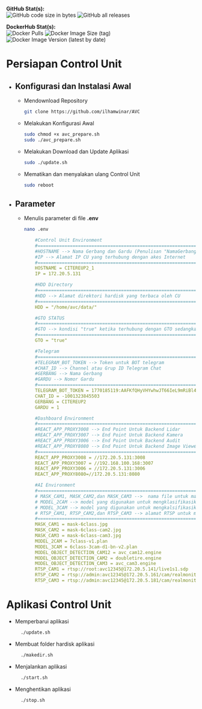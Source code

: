 **GitHub Stat(s):**  
![GitHub code size in bytes](https://img.shields.io/github/languages/code-size/bhaktiyudha/AVC?logo=github) ![GitHub all releases](https://img.shields.io/github/downloads/ilhamwinar/AVC/total?logo=github)

**DockerHub Stat(s):**  
![Docker Pulls](https://img.shields.io/docker/pulls/yudhabhakti/avc-ai?logo=docker) ![Docker Image Size (tag)](https://img.shields.io/docker/image-size/yudhabhakti/avc-ai/latest?logo=docker) ![Docker Image Version (latest by date)](https://img.shields.io/docker/v/yudhabhakti/avc-ai?logo=docker&sort=date)

# Persiapan Control Unit
- ## Konfigurasi dan Instalasi Awal
  - Mendownload Repository
    ```bash
    git clone https://github.com/ilhamwinar/AVC
    ```
  - Melakukan Konfigurasi Awal
    ```bash
    sudo chmod +x avc_prepare.sh
    sudo ./avc_prepare.sh
    ```
  - Melakukan Download dan Update Aplikasi
    ```bash
    sudo ./update.sh
    ```
  - Mematikan dan menyalakan ulang Control Unit
    ```bash
    sudo reboot
    ```
- ## Parameter
  - Menulis parameter di file **.env**
    ```bash
    nano .env
    ```
    ```yaml
        #Control Unit Environment
        #================================================================
        #HOSTNAME --> Nama Gerbang dan Gardu (Penulisan "NamaGerbang"_"NomorGardu")
        #IP --> Alamat IP CU yang terhubung dengan akes Internet
        #================================================================
        HOSTNAME = CITEREUP2_1
        IP = 172.20.5.131

        #HDD Directory
        #================================================================
        #HDD --> Alamat direktori hardisk yang terbaca oleh CU
        #================================================================
        HDD = "/home/avc/data/"

        #GTO STATUS
        #================================================================
        #GTO --> kondisi "true" ketika terhubung dengan GTO sedangkan "false" tidak terhubung dengan GTO
        #================================================================
        GTO = "true"

        #Telegram
        #================================================================
        #TELEGRAM_BOT_TOKEN --> Token untuk BOT telegram
        #CHAT_ID --> Channel atau Grup ID Telegram Chat
        #GERBANG --> Nama Gerbang
        #GARDU --> Nomor Gardu
        #================================================================
        TELEGRAM_BOT_TOKEN = 1770185119:AAFKfQHyVHYwhwJT66IeL9mRiBl4nvW0UxQ
        CHAT_ID = -1001323845503
        GERBANG = CITEREUP2
        GARDU = 1

        #Dashboard Environment
        #================================================================
        #REACT_APP_PROXY3008 --> End Point Untuk Backend Lidar
        #REACT_APP_PROXY3007 --> End Point Untuk Backend Kamera
        #REACT_APP_PROXY3006 --> End Point Untuk Backend Audit
        #REACT_APP_PROXY8080 --> End Point Untuk Backend Image Viewer
        #================================================================
        REACT_APP_PROXY3008 = //172.20.5.131:3008
        REACT_APP_PROXY3007 = //192.168.100.168:3007
        REACT_APP_PROXY3006 = //172.20.5.131:3006
        REACT_APP_PROXY8080=//172.20.5.131:8080

        #AI Environment
        #================================================================
        # MASK_CAM1, MASK_CAM2,dan MASK_CAM3 -->  nama file untuk masking gambar camera 1,2,dan 3
        # MODEL_2CAM --> model yang digunakan untuk mengklasifikasikan golongan kendaraan berdasarkan kamera 1 dan 2
        # MODEL_3CAM --> model yang digunakan untuk mengkalsifikasikan golongan kendaraan 4 dan 5 berdasarkan kamera 3
        # RTSP_CAM1, RTSP_CAM2,dan RTSP_CAM3 --> alamat RTSP untuk mengakses kamera 1,2,dan 3
        #================================================================
        MASK_CAM1 = mask-6class.jpg
        MASK_CAM2 = mask-6class-cam2.jpg
        MASK_CAM3 = mask-6class-cam3.jpg
        MODEL_2CAM = 7class-v1.plan
        MODEL_3CAM = 6class-3cam-d1-bn-v2.plan
        MODEL_OBJECT_DETECTION_CAM12 = avc_cam12.engine
        MODEL_OBJECT_DETECTION_CAM2 = doubletire.engine
        MODEL_OBJECT_DETECTION_CAM3 = avc_cam3.engine
        RTSP_CAM1 = rtsp://root:avc12345@172.20.5.141/live1s1.sdp
        RTSP_CAM2 = rtsp://admin:avc12345@172.20.5.161/cam/realmonitor?channel=1&subtype=0
        RTSP_CAM3 = rtsp://admin:avc12345@172.20.5.181/cam/realmonitor?channel=1&subtype=0
    ```
# Aplikasi Control Unit
- Memperbarui aplikasi
  ```bash
    ./update.sh
  ```
- Membuat folder hardisk aplikasi
  ```bash
    ./makedir.sh
  ```
- Menjalankan aplikasi
  ```bash
    ./start.sh
  ```
- Menghentikan aplikasi
  ```bash
    ./stop.sh
  ```
